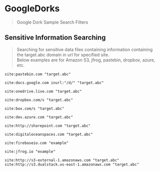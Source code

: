 # GoogleDorks  

>Google Dork Sample Search Filters  

## Sensitive Information Searching

>Searching for sensitive data files containing information containing the target.abc domain in url for specified site.  
>Below examples are for Amazon S3, jfrog, pastebin, dropbox, azure, etc.  

```
site:pastebin.com "target.abc"
```

```
site:docs.google.com inurl:"/d/" "target.abc"
```

```
site:onedrive.live.com "target.abc"
```

```
site:dropbox.com/s "target.abc"
```

```
site:box.com/s "target.abc"
```

```
site:dev.azure.com "target.abc"
```

```
site:http://sharepoint.com "target.abc"
```

```
site:digitaloceanspaces.com "target.abc"
```

```
site:firebaseio.com "example"
```

```
site:jfrog.io "example"
```

```
site:http://s3-external-1.amazonaws.com "target.abc"
site:http://s3.dualstack.us-east-1.amazonaws.com "target.abc"
```
